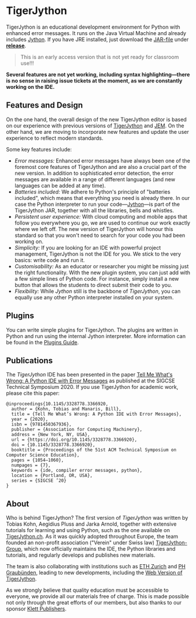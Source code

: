 # TigerJython

TigerJython is an educational development environment for Python with enhanced error messages.  It runs on the Java Virtual Machine and already includes [Jython](https://www.jython.org/).  If you have JRE installed, just download the [JAR-file](https://github.com/Tiger-Jython/TigerJython/releases/download/v3.0-ea%2B2/TigerJython3-ea+2.jar) under [**release**](https://github.com/Tiger-Jython/TigerJython/releases/latest).

> This is an early access version that is not yet ready for classroom use!!!

**Several features are not yet working, including syntax highlighting&mdash;there is no sense in raising issue tickets at the moment, as we are constantly working on the IDE.**


## Features and Design

On the one hand, the overall design of the new TigerJython editor is based on our experience with previous versions of [TigerJython](http://jython.tobiaskohn.ch/) and [JEM](https://jythonmusic.me/).  On the other hand, we are moving to incorporate new features and update the user experience to reflect modern standards.

Some key features include:

- _Error messages:_ Enhanced error messages have always been one of the foremost core features of TigerJython and are also a crucial part of the new version.  In addition to sophisticated error detection, the error messages are available in a range of different languages (and new languages can be added at any time).
- _Batteries included:_ We adhere to Python's principle of "batteries included", which means that everything you need is already there.  In our case the Python interpreter to run your code&mdash;[Jython](https://www.jython.org/)&mdash;is part of the TigerJython JAR, together with all the libraries, bells and whistles.
- _Persistent user experience:_ With cloud computing and mobile apps that follow you everywhere you go, we are used to continue our work exactly where we left off.  The new version of TigerJython will honour this standard so that you won't need to search for your code you had been working on.
- _Simplicity:_ If you are looking for an IDE with powerful project management, TigerJython is not the IDE for you.  We stick to the very basics: write code and run it.
- _Customisability:_ As an educator or researcher you might be missing just the right functionality.  With the new plugin system, you can just add with a few simple lines of Python code.  For instance, simply install a new button that allows the students to direct submit their code to you.
- _Flexibility:_ While _Jython_ still is the backbone of _TigerJython_, you can equally use any other Python interpreter installed on your system.


## Plugins

You can write simple plugins for TigerJython.  The plugins are written in Python and run using the internal Jython interpreter.  More information can be found in the [Plugins Guide](PLUGINS.md).



## Publications

The _TigerJython_ IDE has been presented in the paper 
[Tell Me What's Wrong: A Python IDE with Error Messages](https://dl.acm.org/doi/abs/10.1145/3328778.3366920)
as published at the SIGCSE Technical Symposium 2020.  If you use TigerJython for academic work, please cite this paper:
```
@inproceedings{10.1145/3328778.3366920,
  author = {Kohn, Tobias and Manaris, Bill},
  title = {Tell Me What’s Wrong: A Python IDE with Error Messages},
  year = {2020},
  isbn = {9781450367936},
  publisher = {Association for Computing Machinery},
  address = {New York, NY, USA},
  url = {https://doi.org/10.1145/3328778.3366920},
  doi = {10.1145/3328778.3366920},
  booktitle = {Proceedings of the 51st ACM Technical Symposium on Computer Science Education},
  pages = {1054–1060},
  numpages = {7},
  keywords = {ide, compiler error messages, python},
  location = {Portland, OR, USA},
  series = {SIGCSE ’20}
}
```


## About

Who is behind TigerJython?  The first version of _TigerJython_ was written by Tobias Kohn, Aegidius Pluss and Jarka Arnold, together with extensive tutorials for learning and using Python, such as the one available on [TigerJython.ch](http://www.tigerjython.com/engl/index.php).  As it was quickly adopted throughout Europe, the team founded an non-profit association ("Verein" under Swiss law) [TigerJython-Group](http://tjgroup.ch/), which now officially maintains the IDE, the Python libraries and tutorials, and regularly develops and publishes new materials.

The team is also collaborating with institutions such as [ETH Zurich](https://www.abz.inf.ethz.ch/) and [PH Graubünden](https://phgr.ch/), leading to new developments, including the [Web Version of TigerJython](https://webtigerjython.ethz.ch/).

As we strongly believe that quality education must be accessible to everyone, we provide all our materials free of charge.  This is made possible not only through the great efforts of our members, but also thanks to our sponsor [Klett Publishers](https://www.klett.ch/).
